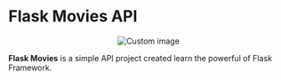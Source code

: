 # Flask Movies API

<p align="center">
  <img src="https://raw.github.com/marcosvbras/flask-movies/master/images/sparrow.jpg" alt="Custom image"/>
</p>

**Flask Movies** is a simple API project created learn the powerful of Flask Framework.
